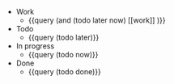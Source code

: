 - Work
	- {{query (and (todo later now) [[work]] )}}
- Todo
	- {{query (todo later)}}
- In progress
	- {{query (todo now)}}
- Done
	- {{query (todo done)}}